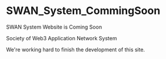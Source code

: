 # SWAN_System_CommingSoon

SWAN System Website is Coming Soon

Society of Web3 Application Network System

We're working hard to finish the development of this site. 
